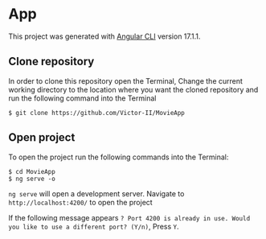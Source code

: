 # App

This project was generated with [Angular CLI](https://github.com/angular/angular-cli) version 17.1.1.

## Clone repository
In order to clone this repository open the Terminal, Change the current working directory to the location where you want the cloned repository and run the following command into the Terminal

```
$ git clone https://github.com/Victor-II/MovieApp
```
## Open project
To open the project run the following commands into the Terminal:

```
$ cd MovieApp
$ ng serve -o
```

`ng serve` will open a development server. Navigate to `http://localhost:4200/` to open the project

If the following message appears `? Port 4200 is already in use. Would you like to use a different port? (Y/n)`, Press `Y`.

